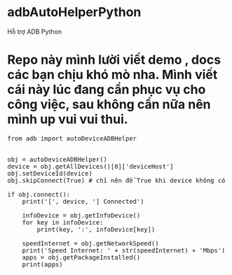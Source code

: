 # adbAutoHelperPython
Hỗ trợ ADB Python
# Repo này mình lười viết demo , docs các bạn chịu khó mò nha. Mình viết cái này lúc đang cần phục vụ cho công việc, sau không cần nữa nên mình up vui vui thui.
<pre>
from adb import autoDeviceADBHelper


obj = autoDeviceADBHelper()
device = obj.getAllDevices()[0]['deviceHost']
obj.setDeviceId(device)
obj.skipConnect(True) # chỉ nên để True khi device không có port ngoài ra có port thì nên để false nha

if obj.connect():
    print('[', device, '] Connected')

    infoDevice = obj.getInfoDevice()
    for key in infoDevice:
        print(key, ':', infoDevice[key])

    speedInternet = obj.getNetworkSpeed()
    print('Speed Internet: ' + str(speedInternet) + 'Mbps')
    apps = obj.getPackageInstalled()
    print(apps)
</pre>
